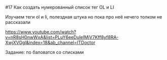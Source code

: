 #17 Как создать нумерованный список тег OL и LI

Изучаем теги ol и li, полездная штука но пока про неё нечего толком не рассказали

https://www.youtube.com/watch?v=nR8sH0nwWxA&list=PLuY6eeDuleIMjV7Kff8yf8RA-XwjXVGgl&index=18&ab_channel=ITDoctor

Задание: по баловатся со списками 